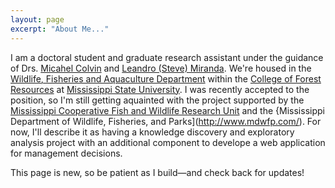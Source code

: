 ```yaml
---
layout: page
excerpt: "About Me..."
---
```

I am a doctoral student and graduate research assistant under the guidance of Drs. [Micahel Colvin](https://mcolvin.github.io/) and [Leandro (Steve) Miranda](https://www.coopunits.org/Mississippi/People/Leandro_Miranda/index.html). We're housed in the [Wildlife, Fisheries and Aquaculture Department](http://www.cfr.msstate.edu/wildlife/) within the [College of Forest Resources](http://www.cfr.msstate.edu/) at [Mississippi State University](https://www.msstate.edu/). I was recently accepted to the position, so I'm still getting aquainted with the project supported by the [Mississippi Cooperative Fish and Wildlife Research Unit](https://www.coopunits.org/Mississippi/index.html) and the {Mississippi Department of Wildlife, Fisheries, and Parks](http://www.mdwfp.com/). For now, I'll describe it as having a knowledge discovery and exploratory analysis project with an additional component to develope a web application for management decisions. 

This page is new, so be patient as I build—and check back for updates!
